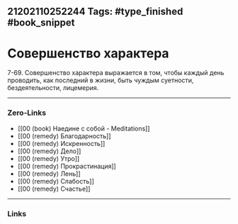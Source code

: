 21202110252244
Tags: #type_finished #book_snippet 
---
# Совершенство характера

 7-69. Совершенство характера выражается в том, чтобы каждый день проводить, как последний в жизни, быть чуждым суетности, бездеятельности, лицемерия. 

---
### Zero-Links
 - [[00 (book) Наедине с собой - Meditations]]
 - [[00 (remedy) Благодарность]]
 - [[00 (remedy) Искренность]]
 - [[00 (remedy) Дело]]
 - [[00 (remedy) Утро]]
 - [[00 (remedy) Прокрастинация]]
 - [[00 (remedy) Лень]]
 - [[00 (remedy) Слабость]]
 - [[00 (remedy) Счастье]]
---
### Links
